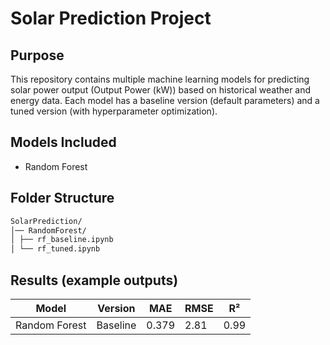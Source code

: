 # Solar Prediction Project

## Purpose
This repository contains multiple machine learning models for predicting solar power output (Output Power (kW)) based on historical weather and energy data. Each model has a baseline version (default parameters) and a tuned version (with hyperparameter optimization).

## Models Included
- Random Forest

## Folder Structure
```bash
SolarPrediction/
│── RandomForest/
│ ├── rf_baseline.ipynb
│ └── rf_tuned.ipynb
```


## Results (example outputs)

| Model                     | Version  | MAE   | RMSE  | R²    |
|---------------------------|----------|-------|-------|-------|
| Random Forest             | Baseline | 0.379 | 2.81  | 0.99  |

